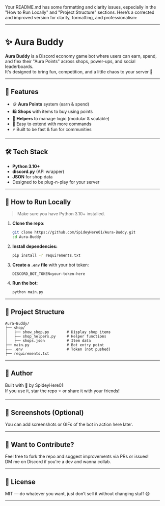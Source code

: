 Your README.md has some formatting and clarity issues, especially in the "How to Run Locally" and "Project Structure" sections. Here’s a corrected and improved version for clarity, formatting, and professionalism:

---

# ✨ Aura Buddy

**Aura Buddy** is a Discord economy game bot where users can earn, spend, and flex their "Aura Points" across shops, power-ups, and social leaderboards.  
It's designed to bring fun, competition, and a little chaos to your server 👾

---

## 🚀 Features

- 🪙 **Aura Points** system (earn & spend)
- 🛍️ **Shops** with items to buy using points
- 🧠 **Helpers** to manage logic (modular & scalable)
- 🧩 Easy to extend with more commands
- ⚡ Built to be fast & fun for communities

---

## 🛠️ Tech Stack

- **Python 3.10+**
- **discord.py** (API wrapper)
- **JSON** for shop data
- Designed to be plug-n-play for your server

---

## 🧪 How to Run Locally

> Make sure you have Python 3.10+ installed.

1. **Clone the repo:**
   ```bash
   git clone https://github.com/SpideyHere01/Aura-Buddy.git
   cd Aura-Buddy
   ```

2. **Install dependencies:**
   ```bash
   pip install -r requirements.txt
   ```

3. **Create a `.env` file** with your bot token:
   ```
   DISCORD_BOT_TOKEN=your-token-here
   ```

4. **Run the bot:**
   ```bash
   python main.py
   ```

---

## 📁 Project Structure

```
Aura-Buddy/
├── shop/
│   ├── show_shop.py        # Display shop items
│   ├── shop_helpers.py     # Helper functions
│   ├── shops.json          # Item data
├── main.py                 # Bot entry point
├── .env                    # Token (not pushed)
├── requirements.txt
```

---

## 👤 Author

Built with 💙 by SpideyHere01  
If you use it, star the repo ⭐ or share it with your friends!

---

## 📸 Screenshots (Optional)

You can add screenshots or GIFs of the bot in action here later.

---

## 🧠 Want to Contribute?

Feel free to fork the repo and suggest improvements via PRs or issues!  
DM me on Discord if you're a dev and wanna collab.

---

## 📜 License

MIT — do whatever you want, just don’t sell it without changing stuff 😄

---
